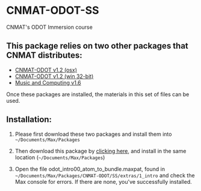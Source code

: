 # CNMAT-ODOT-SS
CNMAT's ODOT Immersion course

## This package relies on two other packages that CNMAT distributes:

- [CNMAT-ODOT v1.2 (osx)](https://github.com/CNMAT/CNMAT-odot/releases/download/v1.2/odot-Max-MacOSX-v1.2-0-g98a4d14-master.tgz)
- [CNMAT-ODOT v1.2 (win 32-bit)](https://github.com/CNMAT/CNMAT-odot/releases/download/v1.2/odot-Max-Win32-v1.2-3-g98a4d14-master.zip)
- [Music and Computing v1.6](https://github.com/CNMAT/Music-and-Computing/archive/1.6.zip)

Once these packages are installed, the materials in this set of files can be used.

## Installation:

1. Please first download these two packages and install them into `~/Documents/Max/Packages`

1. Then download this package by [clicking here](https://github.com/CNMAT/CNMAT-ODOT-SS/archive/master.zip), and install in the same location (`~/Documents/Max/Packages`)

1. Open the file odot_intro00_atom_to_bundle.maxpat, found in `~/Documents/Max/Packages/CNMAT-ODOT/SS/extras/1_intro` and check the Max console for errors.  If there are none, you've successfully installed.